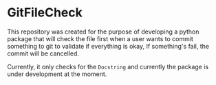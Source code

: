# GitFileCheck

This repository was created for the purpose of developing a python package that will check the file first when a user wants to commit something to git to validate if everything is okay, If something's fail, the commit will be cancelled.

Currently, it only checks for the `Docstring` and currently the package is under development at the moment.
